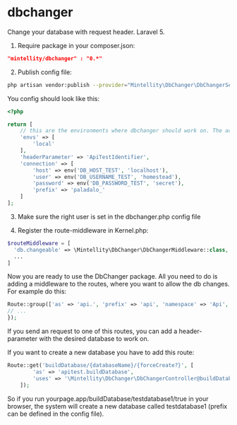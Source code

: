 # dbchanger
Change your database with request header. Laravel 5.

1. Require package in your composer.json: 
```json
"mintellity/dbchanger" : "0.*"
```

2. Publish config file:
```sh
php artisan vendor:publish --provider="Mintellity\DbChanger\DbChangerServiceProvider"
```

You config should look like this:
```php
<?php

return [
    // this are the environments where dbchanger should work on. The active environment is fetched by .env file.
    'envs' => [
        'local'
    ],
    'headerParameter' => 'ApiTestIdentifier',
    'connection' => [
        'host' => env('DB_HOST_TEST', 'localhost'),
        'user' => env('DB_USERNAME_TEST', 'homestead'),
        'password' => env('DB_PASSWORD_TEST', 'secret'),
        'prefix' => 'paladalo_'
    ]
];
```

3. Make sure the right user is set in the dbchanger.php config file

4. Register the route-middleware in Kernel.php:
```php
$routeMiddleware = [
  'db.changeable' => \Mintellity\DbChanger\DbChangerMiddleware::class,
  ...
]
```

Now you are ready to use the DbChanger package. All you need to do is adding a middleware to the routes, where you want to allow the db changes. For example do this:

```php
Route::group(['as' => 'api.', 'prefix' => 'api', 'namespace' => 'Api', 'middleware' => ['db.changeable']], function () {
// ...
});
```

If you send an request to one of this routes, you can add a header-parameter with the desired database to work on.

If you want to create a new database you have to add this route:
```php
Route::get('buildDatabase/{databaseName}/{forceCreate?}', [
        'as' => 'apitest.buildDatabase',
        'uses' => '\Mintellity\DbChanger\DbChangerController@buildDatabase'
    ]);
```
So if you run yourpage.app/buildDatabase/testdatabase1/true in your browser, the system will create a new database called testdatabase1 (prefix can be defined in the config file).

